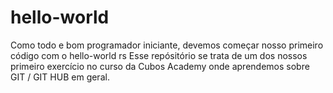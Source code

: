 # hello-world
Como todo e bom programador iniciante, devemos começar nosso primeiro código com o hello-world rs
Esse repósitório se trata de um dos nossos primeiro exercício no curso da Cubos Academy
onde aprendemos sobre GIT / GIT HUB em geral. 
